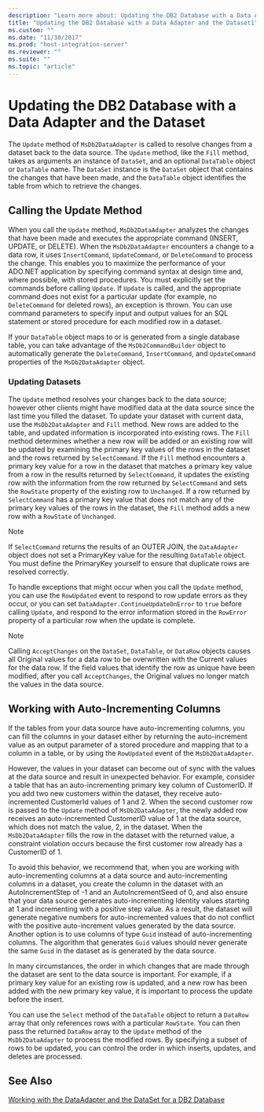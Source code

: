 ```yaml
---
description: "Learn more about: Updating the DB2 Database with a Data Adapter and the Dataset"
title: "Updating the DB2 Database with a Data Adapter and the Dataset1"
ms.custom: ""
ms.date: "11/30/2017"
ms.prod: "host-integration-server"
ms.reviewer: ""
ms.suite: ""
ms.topic: "article"
---
```

# Updating the DB2 Database with a Data Adapter and the Dataset
The `Update` method of `MsDb2DataAdapter` is called to resolve changes from a dataset back to the data source. The `Update` method, like the `Fill` method, takes as arguments an instance of `DataSet`, and an optional `DataTable` object or `DataTable` name. The `DataSet` instance is the `DataSet` object that contains the changes that have been made, and the `DataTable` object identifies the table from which to retrieve the changes.  
  
## Calling the Update Method  
 When you call the `Update` method, `MsDb2DataAdapter` analyzes the changes that have been made and executes the appropriate command (INSERT, UPDATE, or DELETE). When the `MsDb2DataAdapter` encounters a change to a data row, it uses `InsertCommand`, `UpdateCommand`, or `DeleteCommand` to process the change. This enables you to maximize the performance of your ADO.NET application by specifying command syntax at design time and, where possible, with stored procedures. You must explicitly set the commands before calling `Update`. If `Update` is called, and the appropriate command does not exist for a particular update (for example, no `DeleteCommand` for deleted rows), an exception is thrown. You can use command parameters to specify input and output values for an SQL statement or stored procedure for each modified row in a dataset.  
  
 If your `DataTable` object maps to or is generated from a single database table, you can take advantage of the `MsDb2CommandBuilder` object to automatically generate the `DeleteCommand`, `InsertCommand`, and `UpdateCommand` properties of the `MsDb2DataAdapter` object.  
  
### Updating Datasets  
 The `Update` method resolves your changes back to the data source; however other clients might have modified data at the data source since the last time you filled the dataset. To update your dataset with current data, use the `MsDb2DataAdapter` and `Fill` method. New rows are added to the table, and updated information is incorporated into existing rows. The `Fill` method determines whether a new row will be added or an existing row will be updated by examining the primary key values of the rows in the dataset and the rows returned by `SelectCommand`. If the `Fill` method encounters a primary key value for a row in the dataset that matches a primary key value from a row in the results returned by `SelectCommand`, it updates the existing row with the information from the row returned by `SelectCommand` and sets the `RowState` property of the existing row to `Unchanged`. If a row returned by `SelectCommand` has a primary key value that does not match any of the primary key values of the rows in the dataset, the `Fill` method adds a new row with a `RowState` of `Unchanged`.  
  
> [!NOTE]
>  If `SelectCommand` returns the results of an OUTER JOIN, the `DataAdapter` object does not set a PrimaryKey value for the resulting `DataTable` object. You must define the PrimaryKey yourself to ensure that duplicate rows are resolved correctly.  
  
 To handle exceptions that might occur when you call the `Update` method, you can use the `RowUpdated` event to respond to row update errors as they occur, or you can set `DataAdapter.ContinueUpdateOnError` to `true` before calling `Update`, and respond to the error information stored in the `RowError` property of a particular row when the update is complete.  
  
> [!NOTE]
>  Calling `AcceptChanges` on the `DataSet`, `DataTable`, or `DataRow` objects causes all Original values for a data row to be overwritten with the Current values for the data row. If the field values that identify the row as unique have been modified, after you call `AcceptChanges`, the Original values no longer match the values in the data source.  
  
## Working with Auto-Incrementing Columns  
 If the tables from your data source have auto-incrementing columns, you can fill the columns in your dataset either by returning the auto-increment value as an output parameter of a stored procedure and mapping that to a column in a table, or by using the `RowUpdated` event of the `MsDb2DataAdapter`.  
  
 However, the values in your dataset can become out of sync with the values at the data source and result in unexpected behavior. For example, consider a table that has an auto-incrementing primary key column of CustomerID. If you add two new customers within the dataset, they receive auto-incremented CustomerId values of 1 and 2. When the second customer row is passed to the `Update` method of `MsDb2DataAdapter`, the newly added row receives an auto-incremented CustomerID value of 1 at the data source, which does not match the value, 2, in the dataset. When the `MsDb2DataAdapter` fills the row in the dataset with the returned value, a constraint violation occurs because the first customer row already has a CustomerID of 1.  
  
 To avoid this behavior, we recommend that, when you are working with auto-incrementing columns at a data source and auto-incrementing columns in a dataset, you create the column in the dataset with an AutoIncrementStep of -1 and an AutoIncrementSeed of 0, and also ensure that your data source generates auto-incrementing Identity values starting at 1 and incrementing with a positive step value. As a result, the dataset will generate negative numbers for auto-incremented values that do not conflict with the positive auto-increment values generated by the data source. Another option is to use columns of type `Guid` instead of auto-incrementing columns. The algorithm that generates `Guid` values should never generate the same `Guid` in the dataset as is generated by the data source.  
  
 In many circumstances, the order in which changes that are made through the dataset are sent to the data source is important. For example, if a primary key value for an existing row is updated, and a new row has been added with the new primary key value, it is important to process the update before the insert.  
  
 You can use the `Select` method of the `DataTable` object to return a `DataRow` array that only references rows with a particular `RowState`. You can then pass the returned `DataRow` array to the `Update` method of the `MsDb2DataAdapter` to process the modified rows. By specifying a subset of rows to be updated, you can control the order in which inserts, updates, and deletes are processed.  
  
## See Also  
 [Working with the DataAdapter and the DataSet for a DB2 Database](../core/working-with-the-dataadapter-and-the-dataset-for-a-db2-database1.md)
